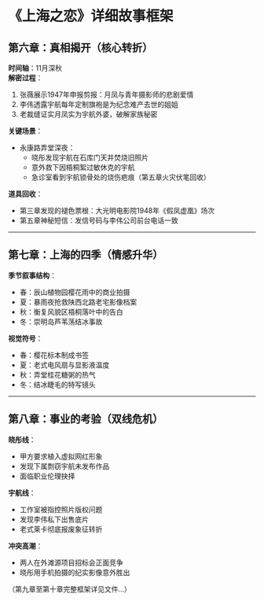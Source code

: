 # 《上海之恋》详细故事框架

## 第六章：真相揭开（核心转折）
**时间轴**：11月深秋  
**解密过程**：
1. 张薇展示1947年申报剪报：月凤与青年摄影师的悲剧爱情
2. 李伟透露宇航每年定制旗袍是为纪念难产去世的姐姐
3. 老裁缝证实月凤实为宇航外婆，破解家族秘密

**关键场景**：
- 永康路弄堂深夜：
  - 晓彤发现宇航在石库门天井焚烧旧照片
  - 意外救下因梧桐絮过敏休克的宇航
  - 急诊室看到宇航锁骨处的烧伤疤痕（第五章火灾伏笔回收）

**道具回收**：
- 第三章发现的褪色票根：大光明电影院1948年《假凤虚凰》场次
- 第五章神秘短信：发信号码与李伟公司前台电话一致

---

## 第七章：上海的四季（情感升华）
**季节叙事结构**：
- 春：辰山植物园樱花雨中的商业拍摄
- 夏：暴雨夜抢救陕西北路老宅影像档案
- 秋：衡复风貌区梧桐落叶中的告白
- 冬：崇明岛芦苇荡结冰事故

**视觉符号**：
- 春：樱花标本制成书签
- 夏：老式电风扇与显影液温度
- 秋：弄堂桂花糖粥的热气
- 冬：结冰睫毛的特写镜头

---

## 第八章：事业的考验（双线危机）
**晓彤线**：
- 甲方要求植入虚拟网红形象
- 发现下属剽窃宇航未发布作品
- 面临职业伦理抉择

**宇航线**：
- 工作室被指控照片版权问题
- 发现李伟私下出售底片
- 老式莱卡彻底报废象征转折

**冲突高潮**：
- 两人在外滩源项目招标会正面竞争
- 晓彤用手机拍摄的纪实影像意外胜出

（第九章至第十章完整框架详见文件...）